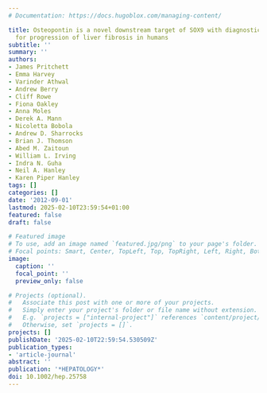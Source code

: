 ```yaml
---
# Documentation: https://docs.hugoblox.com/managing-content/

title: Osteopontin is a novel downstream target of SOX9 with diagnostic implications
  for progression of liver fibrosis in humans
subtitle: ''
summary: ''
authors:
- James Pritchett
- Emma Harvey
- Varinder Athwal
- Andrew Berry
- Cliff Rowe
- Fiona Oakley
- Anna Moles
- Derek A. Mann
- Nicoletta Bobola
- Andrew D. Sharrocks
- Brian J. Thomson
- Abed M. Zaitoun
- William L. Irving
- Indra N. Guha
- Neil A. Hanley
- Karen Piper Hanley
tags: []
categories: []
date: '2012-09-01'
lastmod: 2025-02-10T23:59:54+01:00
featured: false
draft: false

# Featured image
# To use, add an image named `featured.jpg/png` to your page's folder.
# Focal points: Smart, Center, TopLeft, Top, TopRight, Left, Right, BottomLeft, Bottom, BottomRight.
image:
  caption: ''
  focal_point: ''
  preview_only: false

# Projects (optional).
#   Associate this post with one or more of your projects.
#   Simply enter your project's folder or file name without extension.
#   E.g. `projects = ["internal-project"]` references `content/project/deep-learning/index.md`.
#   Otherwise, set `projects = []`.
projects: []
publishDate: '2025-02-10T22:59:54.530509Z'
publication_types:
- 'article-journal'
abstract: ''
publication: '*HEPATOLOGY*'
doi: 10.1002/hep.25758
---
```

